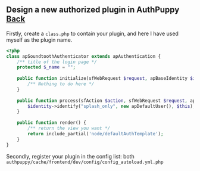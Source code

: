 ## Design a new authorized plugin in AuthPuppy [Back](./qa.md)

Firstly, create a `class.php` to contain your plugin, and here I have used myself as the plugin name.

```php
<?php
class apSoundtoothAuthenticator extends apAuthentication {
    /** title of the login page */
    protected $_name = "";
    
    public function initialize(sfWebRequest $request, apBaseIdentity $identity) {
        /** Nothing to do here */
    }
    
    public function process(sfAction $action, sfWebRequest $request, apBaseIdentity $identity) {
        $identity->identify("splash_only", new apDefaultUser(), $this);
    }
    
    public function render() {
        /** return the view you want */
        return include_partial('node/defaultAuthTemplate');
    }
}
```

Secondly, register your plugin in the config list: both `authpuppy/cache/frontend/dev/config/config_autoload.yml.php`

